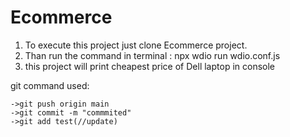 # Ecommerce
1. To execute this project just clone Ecommerce project.
2. Than run the command in terminal : npx wdio run wdio.conf.js
3. this project will print cheapest price of Dell laptop in console



git command used:

    ->git push origin main 
    ->git commit -m "commmited"
    ->git add test(//update)
